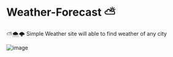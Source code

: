# Weather-Forecast ⛅
⛅🌨️🌩️
Simple Weather site will able to find weather of any city

![image](https://github.com/Geeks-Vegeta/simple-weather-app/assets/89457811/61513a9a-f4b1-440d-a886-cfbd85f71fd9)
